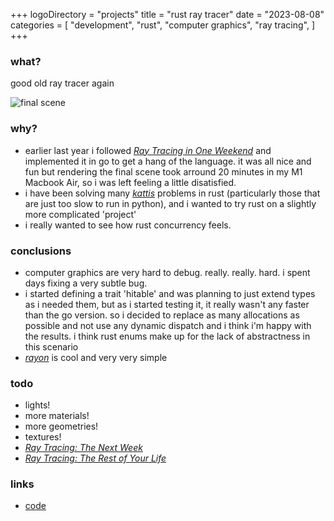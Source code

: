 +++
logoDirectory = "projects"
title = "rust ray tracer"
date = "2023-08-08"
categories = [
    "development",
    "rust",
	"computer graphics",
	"ray tracing",
]
+++

### what?
 good old ray tracer again
 
![final scene](/ray-tracer/rust-spheres.png)

### why?
 * earlier last year i followed [_Ray Tracing in One Weekend_](https://raytracing.github.io/books/RayTracingInOneWeekend.html) and implemented it in go to get a hang of the language. it was all nice and fun but rendering the final scene took arround 20 minutes in my M1 Macbook Air, so i was left feeling a little disatisfied.
 * i have been solving many [_kattis_](https://open.kattis.com) problems in rust (particularly those that are just too slow to run in python), and i wanted to try rust on a slightly more complicated 'project'
 * i really wanted to see how rust concurrency feels.

### conclusions
 * computer graphics are very hard to debug. really. really. hard. i spent days fixing a very subtle bug.
 * i started defining a trait 'hitable' and was planning to just extend types as i needed them, but as i started testing it, it really wasn't any faster than the go version. so i decided to replace as many allocations as possible and not use any dynamic dispatch and i think i'm happy with the results. i think rust enums make up for the lack of abstractness in this scenario
 * [_rayon_](https://docs.rs/rayon/latest/rayon/) is cool and very very simple

### todo
  * lights! 
  * more materials!
  * more geometries!
  * textures!
  * [_Ray Tracing: The Next Week_](https://raytracing.github.io/books/RayTracingTheNextWeek.html)
  * [_Ray Tracing: The Rest of Your Life_](https://raytracing.github.io/books/RayTracingTheRestOfYourLife.html)

### links
  * [code](https://github.com/Ikerlb/rust-ray-tracer)

